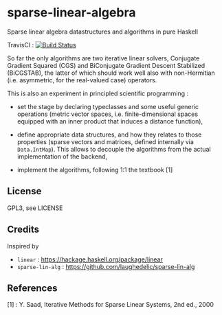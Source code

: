 # sparse-linear-algebra

Sparse linear algebra datastructures and algorithms in pure Haskell

TravisCI : [![Build Status](https://travis-ci.org/ocramz/sparse-linear-algebra.png)](https://travis-ci.org/ocramz/sparse-linear-algebra)

So far the only algorithms are two iterative linear solvers, Conjugate Gradient Squared (CGS) and BiConjugate Gradient Descent Stabilized (BiCGSTAB), the latter of which should work well also with non-Hermitian (i.e. asymmetric, for the real-valued case) operators. 

This is also an experiment in principled scientific programming :

* set the stage by declaring typeclasses and some useful generic operations (metric vector spaces, i.e. finite-dimensional spaces equipped with an inner product that induces a distance function),

* define appropriate data structures, and how they relates to those properties (sparse vectors and matrices, defined internally via `Data.IntMap`). This allows to decouple the algorithms from the actual implementation of the backend,

* implement the algorithms, following 1:1 the textbook [1] 


## License

GPL3, see LICENSE

## Credits

Inspired by

* `linear` : https://hackage.haskell.org/package/linear
* `sparse-lin-alg` : https://github.com/laughedelic/sparse-lin-alg

## References

[1] : Y. Saad, Iterative Methods for Sparse Linear Systems, 2nd ed., 2000
